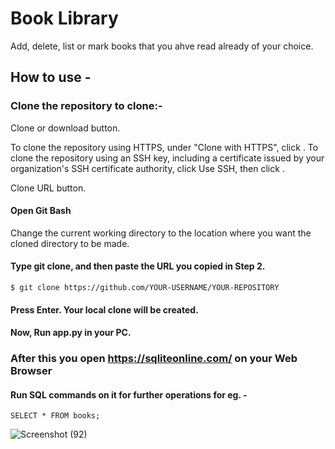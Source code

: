 # Book Library
 Add, delete, list or mark books that you ahve read already of your choice.

 ## How to use - 
 ### Clone the repository to clone:-
Clone or download button.
 
To clone the repository using HTTPS, under "Clone with HTTPS", click . To clone the repository using an SSH key, including a certificate issued by your organization's SSH certificate authority, click Use    SSH, then click .
 
Clone URL button.
 
#### Open Git Bash
Change the current working directory to the location where you want the cloned directory to be made.

#### Type git clone, and then paste the URL you copied in Step 2.
    $ git clone https://github.com/YOUR-USERNAME/YOUR-REPOSITORY
    
#### Press Enter. Your local clone will be created.
#### Now, Run app.py in your PC.

### After this you open https://sqliteonline.com/ on your Web Browser 
#### Run SQL commands on it for further operations for eg. -
    SELECT * FROM books;
![Screenshot (92)](https://user-images.githubusercontent.com/48255425/71517966-78061b80-28d6-11ea-8dd8-9d5c5e446c49.png)





 
 
